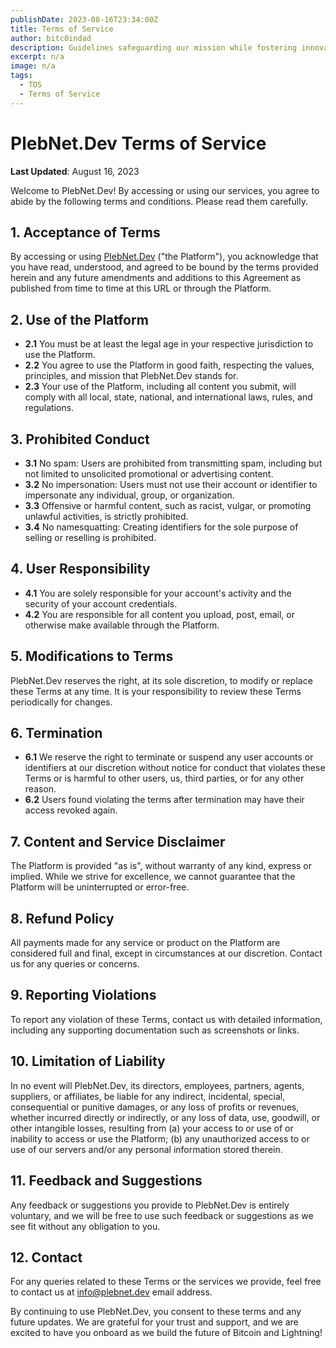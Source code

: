 ```yaml
---
publishDate: 2023-08-16T23:34:00Z
title: Terms of Service
author: bitc0indad
description: Guidelines safeguarding our mission while fostering innovation in the Bitcoin and Lightning space
excerpt: n/a
image: n/a
tags:
  - TOS
  - Terms of Service
---
```


# PlebNet.Dev Terms of Service

**Last Updated**: August 16, 2023

Welcome to PlebNet.Dev! By accessing or using our services, you agree to abide by the following terms and conditions. Please read them carefully.

## **1. Acceptance of Terms**

By accessing or using [PlebNet.Dev](https://plebnet.dev) ("the Platform"), you acknowledge that you have read, understood, and agreed to be bound by the terms provided herein and any future amendments and additions to this Agreement as published from time to time at this URL or through the Platform.

## **2. Use of the Platform**

- **2.1** You must be at least the legal age in your respective jurisdiction to use the Platform.
- **2.2** You agree to use the Platform in good faith, respecting the values, principles, and mission that PlebNet.Dev stands for.
- **2.3** Your use of the Platform, including all content you submit, will comply with all local, state, national, and international laws, rules, and regulations.

## **3. Prohibited Conduct**

- **3.1** No spam: Users are prohibited from transmitting spam, including but not limited to unsolicited promotional or advertising content.
- **3.2** No impersonation: Users must not use their account or identifier to impersonate any individual, group, or organization.
- **3.3** Offensive or harmful content, such as racist, vulgar, or promoting unlawful activities, is strictly prohibited.
- **3.4** No namesquatting: Creating identifiers for the sole purpose of selling or reselling is prohibited.

## **4. User Responsibility**

- **4.1** You are solely responsible for your account's activity and the security of your account credentials.
- **4.2** You are responsible for all content you upload, post, email, or otherwise make available through the Platform.

## **5. Modifications to Terms**

PlebNet.Dev reserves the right, at its sole discretion, to modify or replace these Terms at any time. It is your responsibility to review these Terms periodically for changes.

## **6. Termination**

- **6.1** We reserve the right to terminate or suspend any user accounts or identifiers at our discretion without notice for conduct that violates these Terms or is harmful to other users, us, third parties, or for any other reason.
- **6.2** Users found violating the terms after termination may have their access revoked again.

## **7. Content and Service Disclaimer**

The Platform is provided "as is", without warranty of any kind, express or implied. While we strive for excellence, we cannot guarantee that the Platform will be uninterrupted or error-free.

## **8. Refund Policy**

All payments made for any service or product on the Platform are considered full and final, except in circumstances at our discretion. Contact us for any queries or concerns.

## **9. Reporting Violations**

To report any violation of these Terms, contact us with detailed information, including any supporting documentation such as screenshots or links.

## **10. Limitation of Liability**

In no event will PlebNet.Dev, its directors, employees, partners, agents, suppliers, or affiliates, be liable for any indirect, incidental, special, consequential or punitive damages, or any loss of profits or revenues, whether incurred directly or indirectly, or any loss of data, use, goodwill, or other intangible losses, resulting from (a) your access to or use of or inability to access or use the Platform; (b) any unauthorized access to or use of our servers and/or any personal information stored therein.

## **11. Feedback and Suggestions**

Any feedback or suggestions you provide to PlebNet.Dev is entirely voluntary, and we will be free to use such feedback or suggestions as we see fit without any obligation to you.

## **12. Contact**

For any queries related to these Terms or the services we provide, feel free to contact us at info@plebnet.dev email address.

By continuing to use PlebNet.Dev, you consent to these terms and any future updates. We are grateful for your trust and support, and we are excited to have you onboard as we build the future of Bitcoin and Lightning!
